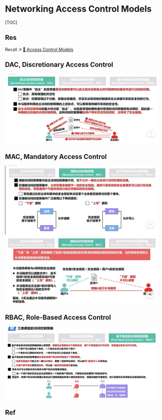 # Networking Access Control Models

[TOC]


## Res
Recall ↗ [📌 Access Control Models](../../🏰%20InfoSec/Access%20Control/Access%20Control%20Models/📌%20Access%20Control%20Models.md)



## DAC, Discretionary Access Control
![](../../../../Assets/Pics/Screenshot%202023-03-26%20at%205.32.06%20PM.png)



## MAC, Mandatory Access Control
![](../../../../Assets/Pics/Screenshot%202023-03-26%20at%205.32.56%20PM.png)
![](../../../../Assets/Pics/Screenshot%202023-03-26%20at%205.33.07%20PM.png)



## RBAC, Role-Based Access Control
![](../../../../Assets/Pics/Screenshot%202023-03-26%20at%205.32.22%20PM.png)




## Ref


